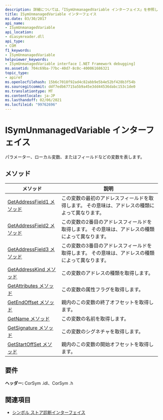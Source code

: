 ```yaml
---
description: 詳細については、「ISymUnmanagedVariable インターフェイス」を参照してください。
title: ISymUnmanagedVariable インターフェイス
ms.date: 03/30/2017
api_name:
- ISymUnmanagedVariable
api_location:
- diasymreader.dll
api_type:
- COM
f1_keywords:
- ISymUnmanagedVariable
helpviewer_keywords:
- ISymUnmanagedVariable interface [.NET Framework debugging]
ms.assetid: 704c69ba-77bc-40d7-8c0c-400061686321
topic_type:
- apiref
ms.openlocfilehash: 15b6c7018f92ad4c82abb9e5b4e52bf428b3f54b
ms.sourcegitcommit: ddf7edb67715a5b9a45e3dd44536dabc153c1de0
ms.translationtype: MT
ms.contentlocale: ja-JP
ms.lasthandoff: 02/06/2021
ms.locfileid: "99762696"
---
```

# <a name="isymunmanagedvariable-interface"></a>ISymUnmanagedVariable インターフェイス

パラメーター、ローカル変数、またはフィールドなどの変数を表します。  
  
## <a name="methods"></a>メソッド  
  
|メソッド|説明|  
|------------|-----------------|  
|[GetAddressField1 メソッド](isymunmanagedvariable-getaddressfield1-method.md)|この変数の最初のアドレスフィールドを取得します。 その意味は、アドレスの種類によって異なります。|  
|[GetAddressField2 メソッド](isymunmanagedvariable-getaddressfield2-method.md)|この変数の2番目のアドレスフィールドを取得します。 その意味は、アドレスの種類によって異なります。|  
|[GetAddressField3 メソッド](isymunmanagedvariable-getaddressfield3-method.md)|この変数の3番目のアドレスフィールドを取得します。 その意味は、アドレスの種類によって異なります。|  
|[GetAddressKind メソッド](isymunmanagedvariable-getaddresskind-method.md)|この変数のアドレスの種類を取得します。|  
|[GetAttributes メソッド](isymunmanagedvariable-getattributes-method.md)|この変数の属性フラグを取得します。|  
|[GetEndOffset メソッド](isymunmanagedvariable-getendoffset-method.md)|親内のこの変数の終了オフセットを取得します。|  
|[GetName メソッド](isymunmanagedvariable-getname-method.md)|この変数の名前を取得します。|  
|[GetSignature メソッド](isymunmanagedvariable-getsignature-method.md)|この変数のシグネチャを取得します。|  
|[GetStartOffSet メソッド](isymunmanagedvariable-getstartoffset-method.md)|親内のこの変数の開始オフセットを取得します。|  
  
## <a name="requirements"></a>要件  

 **ヘッダー:** CorSym .idl、CorSym .h  
  
## <a name="see-also"></a>関連項目

- [シンボル ストア診断インターフェイス](diagnostics-symbol-store-interfaces.md)
